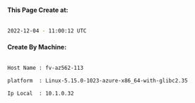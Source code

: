 
   
#### This Page Create at:

```bash

2022-12-04 - 11:00:12 UTC

```

#### Create By Machine:

```bash

Host Name : fv-az562-113

platform  : Linux-5.15.0-1023-azure-x86_64-with-glibc2.35

Ip Local  : 10.1.0.32

```

